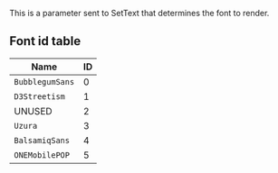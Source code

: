 This is a parameter sent to SetText that determines the font to render.

## Font id table

|Name|ID|
|----|--|
|`BubblegumSans`|0|
|`D3Streetism`|1|
|UNUSED|2|
|`Uzura`|3|
|`BalsamiqSans`|4|
|`ONEMobilePOP`|5|
